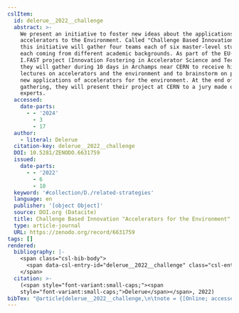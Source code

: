 ```yaml
---
cslItem:
  id: delerue__2022__challenge
  abstract: >-
    We present an initiative to foster new ideas about the applications of
    accelerators to the Environment. Called "Challenge Based Innovation" (CBI)
    this initiative will gather four teams each of six master-level students
    each coming from different academic backgrounds. As part of the EU-funded
    I.FAST project (Innovation Fostering in Accelerator Science and Technology),
    they will gather during 10 days in Archamps near CERN to receive high level
    lectures on accelerators and the environment and to brainstorm on possible
    new applications of accelerators for the environment. At the end of the
    gathering, they will present their project at CERN to a jury made of
    experts.
  accessed:
    date-parts:
      - - '2024'
        - 3
        - 17
  author:
    - literal: Delerue
  citation-key: delerue__2022__challenge
  DOI: 10.5281/ZENODO.6631759
  issued:
    date-parts:
      - - '2022'
        - 6
        - 10
  keyword: '#collection/D./related-strategies'
  language: en
  publisher: '[object Object]'
  source: DOI.org (Datacite)
  title: Challenge Based Innovation "Accelerators for the Environment"
  type: article-journal
  URL: https://zenodo.org/record/6631759
tags: []
rendered:
  bibliography: |-
    <span class="csl-bib-body">
      <span data-csl-entry-id="delerue__2022__challenge" class="csl-entry"><span class='author-bib'>Delerue</span>. <span class='date-bib'>(2022)</span>. <span class='title'><b><i>Challenge Based Innovation „Accelerators for the Environment“</i></b></span>. <span class='URL'><a href='https://doi.org/10.5281/ZENODO.6631759'>LINK</a></span></span>
    </span>
  citation: >-
    (<span style="font-variant:small-caps;"><span
    style="font-variant:small-caps;">Delerue</span></span>, 2022)
bibTex: "@article{delerue__2022__challenge,\n\tnote = {[Online; accessed 2024-03-17]},\n\tauthor = {{Delerue}},\n\tdoi = {10.5281/ZENODO.6631759},\n\tyear = {2022},\n\tmonth = {jun 10},\n\tpublisher = {[object Object]},\n\ttitle = {Challenge {Based} {Innovation} \"{Accelerators} for the {Environment}\"},\n\turl = {https://zenodo.org/record/6631759},\n}\n\n"
---
```


